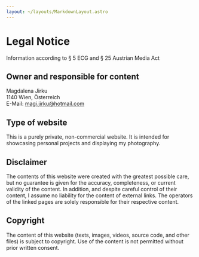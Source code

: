 ```yaml
---
layout: ~/layouts/MarkdownLayout.astro
---
```


# Legal Notice

Information according to § 5 ECG and § 25 Austrian Media Act

## Owner and responsible for content

Magdalena Jirku\
1140 Wien, Österreich\
E-Mail: <magi.jirku@hotmail.com>

## Type of website

This is a purely private, non-commercial website.
It is intended for showcasing personal projects and displaying my photography.

## Disclaimer

The contents of this website were created with the greatest possible care, but no guarantee is given for the accuracy, completeness, or current validity of the content.
In addition, and despite careful control of their content, I assume no liability for the content of external links.
The operators of the linked pages are solely responsible for their respective content.

## Copyright

The content of this website (texts, images, videos, source code, and other files) is subject to copyright.
Use of the content is not permitted without prior written consent.
